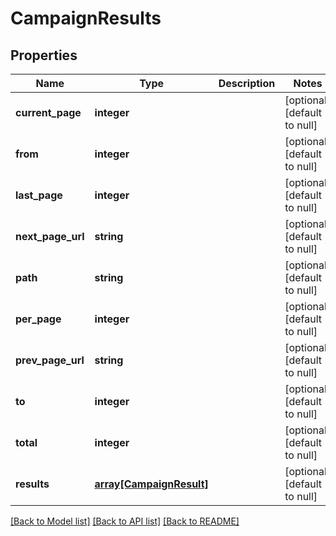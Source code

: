 # CampaignResults

## Properties
Name | Type | Description | Notes
------------ | ------------- | ------------- | -------------
**current_page** | **integer** |  | [optional] [default to null]
**from** | **integer** |  | [optional] [default to null]
**last_page** | **integer** |  | [optional] [default to null]
**next_page_url** | **string** |  | [optional] [default to null]
**path** | **string** |  | [optional] [default to null]
**per_page** | **integer** |  | [optional] [default to null]
**prev_page_url** | **string** |  | [optional] [default to null]
**to** | **integer** |  | [optional] [default to null]
**total** | **integer** |  | [optional] [default to null]
**results** | [**array[CampaignResult]**](CampaignResult.md) |  | [optional] [default to null]

[[Back to Model list]](../README.md#documentation-for-models) [[Back to API list]](../README.md#documentation-for-api-endpoints) [[Back to README]](../README.md)


